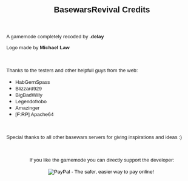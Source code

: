 <html>
<body>
<h1 style="text-align: center;"><span style="font-size:16.0pt;font-family:arial,helvetica,sans-serif;">BasewarsRevival Credits</span></h1>

<p>&nbsp;</p>

<p><span style="font-size:10.0pt;font-family:arial,helvetica,sans-serif;">A gamemode completely recoded by <strong>.delay</strong></span></p>

<p><span style="font-size:10.0pt;font-family:arial,helvetica,sans-serif;">Logo made by <strong>Michael Law</strong></span></p>

<p>&nbsp;</p>

<p><span style="font-size:10.0pt;font-family:arial,helvetica,sans-serif;">Thanks to the testers and other helpfull guys from the web:</span></p>

<ul>
	<li><span style="font-size:10.0pt;font-family:arial,helvetica,sans-serif;">HabGernSpass</span></li>
	<li><span style="font-size:10.0pt;font-family:arial,helvetica,sans-serif;">Blizzard929</span></li>
	<li><span style="font-size:10.0pt;font-family:arial,helvetica,sans-serif;">BigBadWilly</span></li>
	<li><span style="font-size:10.0pt;font-family:arial,helvetica,sans-serif;">Legendofrobo</span></li>
	<li><span style="font-size:10.0pt;font-family:arial,helvetica,sans-serif;">Amazinger</span></li>
	<li><span style="font-size:10.0pt;font-family:arial,helvetica,sans-serif;">[F:RP] Apache64</span></li>
</ul>

<p>&nbsp;</p>

<p><span style="font-size:10.0pt;font-family:arial,helvetica,sans-serif;">Special thanks to all other basewars servers for giving inspirations and ideas :)</span></p>

<p>&nbsp;</p>

<p style="text-align: center;">
<span style="font-size:10.0pt;font-family:arial,helvetica,sans-serif;">If you like the gamemode you can directly support the developer:</span>
<form style="text-align: center;" action="https://www.paypal.com/cgi-bin/webscr" method="post" target="_top">
<input type="hidden" name="cmd" value="_s-xclick">
<input type="hidden" name="hosted_button_id" value="Z37L7VTRW83VA">
<input type="image" src="https://www.paypalobjects.com/en_US/i/btn/btn_donate_LG.gif" border="0" name="submit" alt="PayPal - The safer, easier way to pay online!">
<img alt="" border="0" src="https://www.paypalobjects.com/de_DE/i/scr/pixel.gif" width="1" height="1">
</form>
</p>

</body>
</html>
